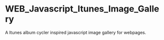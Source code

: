 WEB_Javascript_Itunes_Image_Gallery
===================================

A Itunes album cycler inspired javascript image gallery for webpages.

